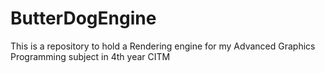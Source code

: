 # ButterDogEngine
This is a repository to hold a Rendering engine for my Advanced Graphics Programming subject in 4th year CITM 
